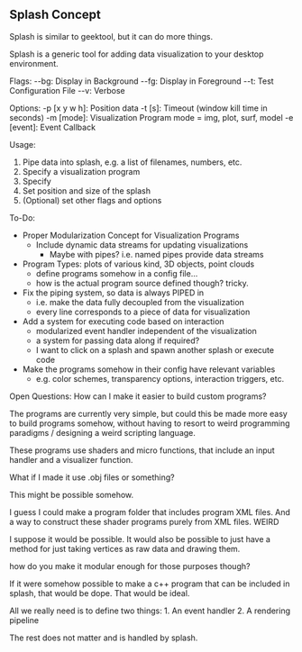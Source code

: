 ## Splash Concept

Splash is similar to geektool, but it can do more things.

Splash is a generic tool for adding data visualization to your desktop environment.

Flags:
  --bg: Display in Background
  --fg: Display in Foreground
  --t:  Test Configuration File
  --v:  Verbose

Options:
  -p [x y w h]: Position data
  -t [s]:       Timeout (window kill time in seconds)
  -m [mode]:    Visualization Program
    mode = img, plot, surf, model
  -e [event]:   Event Callback

Usage:
  1. Pipe data into splash, e.g. a list of filenames, numbers, etc.
  2. Specify a visualization program
  3. Specify
  4. Set position and size of the splash
  5. (Optional) set other flags and options

To-Do:
  - Proper Modularization Concept for Visualization Programs
    - Include dynamic data streams for updating visualizations
      - Maybe with pipes? i.e. named pipes provide data streams
  - Program Types: plots of various kind, 3D objects, point clouds
    - define programs somehow in a config file...
    - how is the actual program source defined though? tricky.
  - Fix the piping system, so data is always PIPED in
    - i.e. make the data fully decoupled from the visualization
    - every line corresponds to a piece of data for visualization
  - Add a system for executing code based on interaction
    - modularized event handler independent of the visualization
    - a system for passing data along if required?
    - I want to click on a splash and spawn another splash or execute code
  - Make the programs somehow in their config have relevant variables
    - e.g. color schemes, transparency options, interaction triggers, etc.

Open Questions:
  How can I make it easier to build custom programs?

  The programs are currently very simple, but could this be made more easy to build programs somehow, without having to resort to weird programming paradigms / designing a weird scripting language.

  These programs use shaders and micro functions,
  that include an input handler and a visualizer function.

  What if I made it use .obj files or something?

  This might be possible somehow.

  I guess I could make a program folder that includes program XML files.
  And a way to construct these shader programs purely from XML files.
  WEIRD

  I suppose it would be possible. It would also be possible to just
  have a method for just taking vertices as raw data and drawing them.

  how do you make it modular enough for those purposes though?

  If it were somehow possible to make a c++ program that can be included in splash, that would be dope. That would be ideal.

  All we really need is to define two things:
    1. An event handler
    2. A rendering pipeline

  The rest does not matter and is handled by splash.
